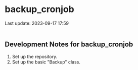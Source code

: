 # backup_cronjob

Last update: 2023-09-17 17:59
<br><br>

## Development Notes for backup_cronjob

1. Set up the repository.
2. Set up the basic "Backup" class.
